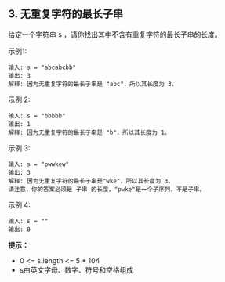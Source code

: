 ## 3. 无重复字符的最长子串

给定一个字符串 s ，请你找出其中不含有重复字符的最长子串的长度。


示例1:
```
输入: s = "abcabcbb"
输出: 3
解释: 因为无重复字符的最长子串是 "abc"，所以其长度为 3。
```

示例 2:
```
输入: s = "bbbbb"
输出: 1
解释: 因为无重复字符的最长子串是 "b"，所以其长度为 1。
```

示例 3:
```
输入: s = "pwwkew"
输出: 3
解释: 因为无重复字符的最长子串是"wke"，所以其长度为 3。
请注意，你的答案必须是 子串 的长度，"pwke"是一个子序列，不是子串。
```

示例 4:
```
输入: s = ""
输出: 0
```


**提示：** 

* 0 <= s.length <= 5 * 104
* s由英文字母、数字、符号和空格组成